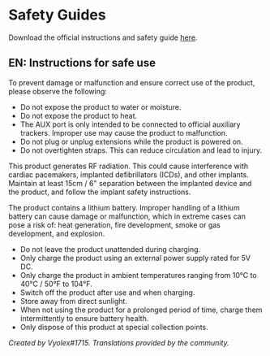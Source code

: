 # Safety Guides

Download the official instructions and safety guide [here](./assets/files/Instructions_and_safety_manual.pdf).

## EN: Instructions for safe use
To prevent damage or malfunction and ensure correct use of the product, please observe the following:
- Do not expose the product to water or moisture.
- Do not expose the product to heat.
- The AUX port is only intended to be connected to official auxiliary trackers. Improper use may cause the product to malfunction.
- Do not plug or unplug extensions while the product is powered on.
- Do not overtighten straps. This can reduce circulation and lead to injury.

This product generates RF radiation. This could cause interference with cardiac pacemakers, implanted defibrillators (ICDs), and other implants. Maintain at least 15cm / 6" separation between the implanted device and the product, and follow the implant safety instructions.

The product contains a lithium battery. Improper handling of a lithium battery can cause damage or malfunction, which in extreme cases can pose a risk of: heat generation, fire development, smoke or gas development, and explosion.

- Do not leave the product unattended during charging.
- Only charge the product using an external power supply rated for 5V DC.
- Only charge the product in ambient temperatures ranging from 10°C to 40°C / 50°F to 104°F.
- Switch off the product after use and when charging.
- Store away from direct sunlight.
- When not using the product for a prolonged period of time, charge them intermittently to ensure battery health.
- Only dispose of this product at special collection points.

*Created by Vyolex#1715. Translations provided by the community.*
